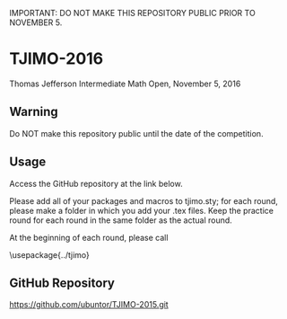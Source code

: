 IMPORTANT: DO NOT MAKE THIS REPOSITORY PUBLIC PRIOR TO NOVEMBER 5.

# TJIMO-2016
Thomas Jefferson Intermediate Math Open, November 5, 2016

Warning
---
Do NOT make this repository public until the date of the competition.

Usage
---
Access the GitHub repository at the link below.

Please add all of your packages and macros to tjimo.sty; for each round,
please make a folder in which you add your .tex files. Keep the practice
round for each round in the same folder as the actual round.

At the beginning of each round, please call

\usepackage{../tjimo}

GitHub Repository
---
https://github.com/ubuntor/TJIMO-2015.git
